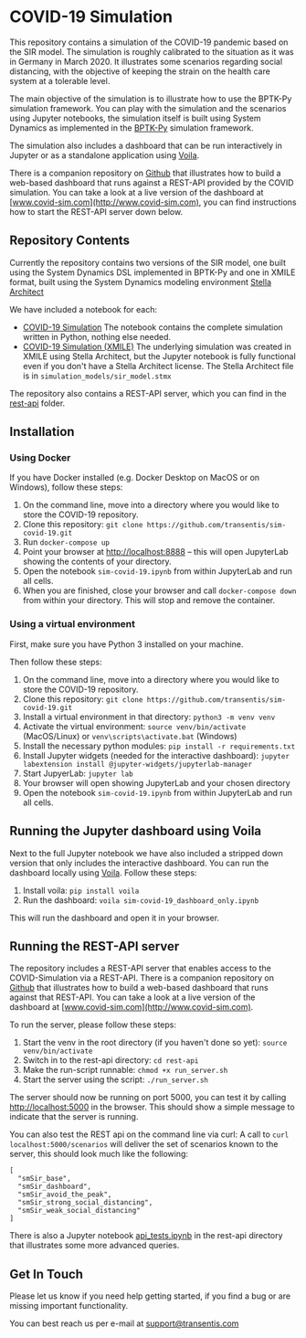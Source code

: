 # COVID-19 Simulation

This repository contains a simulation of the COVID-19 pandemic based on the SIR model. The simulation is roughly calibrated to the situation as it was in Germany in March 2020. It illustrates some scenarios regarding social distancing, with the objective of keeping the strain on the health care system at a tolerable level.

The main objective of the simulation is to illustrate how to use the BPTK-Py simulation framework. 
You can play with the simulation and the scenarios using Jupyter notebooks, the simulation itself is built using System Dynamics as implemented in the [BPTK-Py](http://bptk.transentis-labs.com) simulation framework.

The simulation also includes a dashboard that can be run interactively in Jupyter or as a standalone application using [Voila](https://voila.readthedocs.io). 

There is a companion repository on [Github](https://github.com/transentis/sim-covid-dashboard) that illustrates how to build a web-based dashboard that runs against a REST-API provided by the COVID simulation.  You can take a look at a live version of the dashboard at [www.covid-sim.com](http://www.covid-sim.com), you can find instructions how to start the REST-API server down below.

## Repository Contents

Currently the repository contains two versions of the SIR model, one built using the System Dynamics DSL implemented in BPTK-Py and one in XMILE format, built using the System Dynamics modeling environment [Stella Architect](http://www.iseesystems.com)

We have included a notebook for each:

* [COVID-19 Simulation](sim-covid-19.ipynb) The notebook contains the complete simulation written in Python, nothing else needed.
* [COVID-19 Simulation (XMILE)](sim-covid-19-xmile.ipynb) The underlying simulation was created in XMILE using Stella Architect, but the Jupyter notebook is fully functional even if you don't have a Stella Architect license. The Stella Architect file is in `simulation_models/sir_model.stmx`

The repository also contains a REST-API server, which you can find in the [rest-api](./rest-api) folder.

## Installation

### Using Docker

If you have Docker installed (e.g. Docker Desktop on MacOS or on Windows), follow these steps:

1. On the command line, move into a directory where you would like to store the COVID-19 repository. 
2. Clone this repository: `git clone https://github.com/transentis/sim-covid-19.git`
3. Run `docker-compose up`
4. Point your browser at [http://localhost:8888](http://localhost:8888) – this will open JupyterLab showing the contents of your directory. 
5. Open the notebook `sim-covid-19.ipynb` from within JupyterLab and run all cells.
6. When you are finished, close your browser and call `docker-compose down` from within your directory. This will stop and remove the container.

### Using a virtual environment

First, make sure you have Python 3 installed on your machine.

Then follow these steps:

1. On the command line, move into a directory where you would like to store the COVID-19 repository. 
2. Clone this repository: `git clone https://github.com/transentis/sim-covid-19.git`
3. Install a virtual environment in that directory: `python3 -m venv venv`
4. Activate the virtual environment: `source venv/bin/activate` (MacOS/Linux) or `venv\scripts\activate.bat` (Windows)
5. Install the necessary python modules: `pip install -r requirements.txt`
7. Install Jupyter widgets (needed for the interactive dashboard): `jupyter labextension install @jupyter-widgets/jupyterlab-manager`
8. Start JupyerLab: `jupyter lab`
9. Your browser will open showing JupyterLab and your chosen directory
10. Open the notebook `sim-covid-19.ipynb` from within JupyterLab and run all cells.

## Running the Jupyter dashboard using Voila

Next to the full Jupyter notebook we have also included a stripped down version that only includes the interactive dashboard. You can run the dashboard locally using [Voila](https://voila.readthedocs.io/en/stable/). Follow  these steps:

1. Install voila:    `pip install voila`
2. Run the dashboard: `voila sim-covid-19_dashboard_only.ipynb`

This will run the dashboard and open it in your browser.

## Running the REST-API server

The repository includes a REST-API server that enables access to the COVID-Simulation via a REST-API. There is a companion repository on [Github](https://github.com/transentis/sim-covid-dashboard) that illustrates how to build a web-based dashboard that runs against that REST-API.  You can take a look at a live version of the dashboard at [www.covid-sim.com](http://www.covid-sim.com).

To run the server, please follow these steps:

1. Start the venv in the root directory (if you haven't done so yet): `source venv/bin/activate`
2. Switch in to the rest-api directory: `cd rest-api`
3. Make the run-script runnable: `chmod +x run_server.sh`
4. Start the server using the script: `./run_server.sh`

The server should now be running on port 5000, you can test it by calling  [http://localhost:5000](http://localhost:5000) in the browser. This should show a simple message to indicate that the server is running.

You can also test the  REST api on the command line via curl: A call to `curl localhost:5000/scenarios` will deliver the set of scenarios known to the server, this should look much like the following:

```
[
  "smSir_base",
  "smSir_dashboard",
  "smSir_avoid_the_peak",
  "smSir_strong_social_distancing",
  "smSir_weak_social_distancing"
]
```

There is also a Jupyter notebook [api_tests.ipynb](./rest-api/api_tests.ipynb) in the rest-api directory that illustrates some more advanced queries.

## Get In Touch

Please let us know if you need help getting started, if you find a bug or are missing important functionality.

You can best reach us per e-mail at [support@transentis.com](mailto:support@transentis.com)
